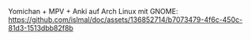 Yomichan + MPV + Anki auf Arch Linux mit GNOME:
https://github.com/islmal/doc/assets/136852714/b7073479-4f6c-450c-81d3-1513dbb82f8b
